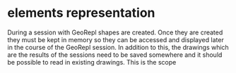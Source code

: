 # elements representation

During a session with GeoRepl shapes are created. Once they are created they must be kept in memory so they can be accessed and displayed later in the course of the GeoRepl session.
In addition to this, the drawings which are the results of the sessions need to be saved somewhere and it should be possible to read in existing drawings.
This is the scope

